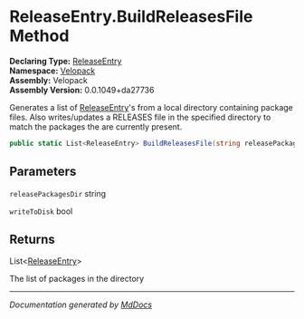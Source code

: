 ﻿<!--  
  <auto-generated>   
    The contents of this file were generated by a tool.  
    Changes to this file may be list if the file is regenerated  
  </auto-generated>   
-->

# ReleaseEntry.BuildReleasesFile Method

**Declaring Type:** [ReleaseEntry](../index.md)  
**Namespace:** [Velopack](../../index.md)  
**Assembly:** Velopack  
**Assembly Version:** 0.0.1049+da27736

Generates a list of [ReleaseEntry](../index.md)'s from a local directory containing package files. Also writes\/updates a RELEASES file in the specified directory to match the packages the are currently present.

```csharp
public static List<ReleaseEntry> BuildReleasesFile(string releasePackagesDir, bool writeToDisk = true);
```

## Parameters

`releasePackagesDir`  string

`writeToDisk`  bool

## Returns

List\<[ReleaseEntry](../index.md)\>

The list of packages in the directory

___

*Documentation generated by [MdDocs](https://github.com/ap0llo/mddocs)*
